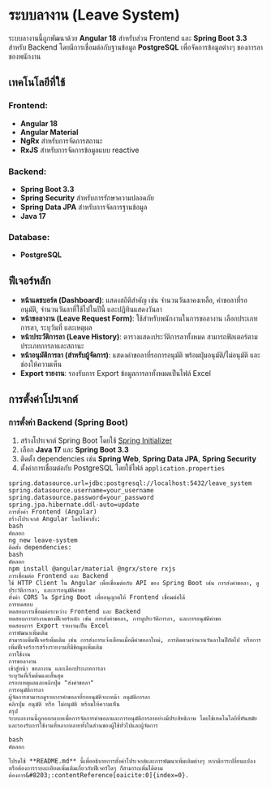 # ระบบลางาน (Leave System)

ระบบลางานนี้ถูกพัฒนาด้วย **Angular 18** สำหรับส่วน Frontend และ **Spring Boot 3.3** สำหรับ Backend โดยมีการเชื่อมต่อกับฐานข้อมูล **PostgreSQL** เพื่อจัดการข้อมูลต่างๆ ของการลาของพนักงาน

## เทคโนโลยีที่ใช้

### Frontend:
- **Angular 18**
- **Angular Material**
- **NgRx** สำหรับการจัดการสถานะ
- **RxJS** สำหรับการจัดการข้อมูลแบบ reactive

### Backend:
- **Spring Boot 3.3**
- **Spring Security** สำหรับการรักษาความปลอดภัย
- **Spring Data JPA** สำหรับการจัดการฐานข้อมูล
- **Java 17**

### Database:
- **PostgreSQL**

## ฟีเจอร์หลัก
- **หน้าแดชบอร์ด (Dashboard)**: แสดงสถิติสำคัญ เช่น จำนวนวันลาคงเหลือ, คำขอลาที่รออนุมัติ, จำนวนวันลาที่ใช้ไปในปีนี้ และปฏิทินแสดงวันลา
- **หน้าขอลางาน (Leave Request Form)**: ใช้สำหรับพนักงานในการขอลางาน เลือกประเภทการลา, ระบุวันที่ และเหตุผล
- **หน้าประวัติการลา (Leave History)**: ตารางแสดงประวัติการลาทั้งหมด สามารถฟิลเตอร์ตามประเภทการลาและสถานะ
- **หน้าอนุมัติการลา (สำหรับผู้จัดการ)**: แสดงคำขอลาที่รอการอนุมัติ พร้อมปุ่มอนุมัติ/ไม่อนุมัติ และช่องให้ความเห็น
- **Export รายงาน**: รองรับการ Export ข้อมูลการลาทั้งหมดเป็นไฟล์ Excel

## การตั้งค่าโปรเจกต์

### การตั้งค่า Backend (Spring Boot)
1. สร้างโปรเจกต์ Spring Boot โดยใช้ [Spring Initializer](https://start.spring.io/)
2. เลือก **Java 17** และ **Spring Boot 3.3**
3. ติดตั้ง dependencies เช่น **Spring Web**, **Spring Data JPA**, **Spring Security**
4. ตั้งค่าการเชื่อมต่อกับ PostgreSQL โดยใช้ไฟล์ `application.properties`

```properties
spring.datasource.url=jdbc:postgresql://localhost:5432/leave_system
spring.datasource.username=your_username
spring.datasource.password=your_password
spring.jpa.hibernate.ddl-auto=update
การตั้งค่า Frontend (Angular)
สร้างโปรเจกต์ Angular โดยใช้คำสั่ง:
bash
คัดลอก
ng new leave-system
ติดตั้ง dependencies:
bash
คัดลอก
npm install @angular/material @ngrx/store rxjs
การเชื่อมต่อ Frontend และ Backend
ใช้ HTTP Client ใน Angular เพื่อเชื่อมต่อกับ API ของ Spring Boot เช่น การส่งคำขอลา, ดูประวัติการลา, และการอนุมัติคำขอ
ตั้งค่า CORS ใน Spring Boot เพื่ออนุญาตให้ Frontend เชื่อมต่อได้
การทดสอบ
ทดสอบการเชื่อมต่อระหว่าง Frontend และ Backend
ทดสอบการทำงานของฟีเจอร์หลัก เช่น การส่งคำขอลา, การดูประวัติการลา, และการอนุมัติคำขอ
ทดสอบการ Export รายงานเป็น Excel
การพัฒนาเพิ่มเติม
สามารถเพิ่มฟีเจอร์เพิ่มเติม เช่น การส่งการแจ้งเตือนเมื่อมีคำขอลาใหม่, การติดตามจำนวนวันลาในปีถัดไป หรือการเพิ่มฟีเจอร์การสร้างรายงานที่มีข้อมูลเพิ่มเติม
การใช้งาน
การขอลางาน
เข้าสู่หน้า ขอลางาน และเลือกประเภทการลา
ระบุวันที่เริ่มต้นและสิ้นสุด
กรอกเหตุผลและคลิกปุ่ม "ส่งคำขอลา"
การอนุมัติการลา
ผู้จัดการสามารถดูรายการคำขอลาที่รออนุมัติจากหน้า อนุมัติการลา
คลิกปุ่ม อนุมัติ หรือ ไม่อนุมัติ พร้อมให้ความเห็น
สรุป
ระบบลางานนี้ถูกออกแบบเพื่อการจัดการคำขอลาและการอนุมัติการลาอย่างมีประสิทธิภาพ โดยใช้เทคโนโลยีที่ทันสมัยและรองรับการใช้งานที่หลากหลายทั้งในส่วนของผู้ใช้ทั่วไปและผู้จัดการ

bash
คัดลอก

โปรดใช้ **README.md** นี้เพื่ออธิบายการตั้งค่าโปรเจกต์และการพัฒนาเพิ่มเติมต่างๆ หากมีการเปลี่ยนแปลงหรือต้องการรายละเอียดเพิ่มเติมเกี่ยวกับฟีเจอร์ใดๆ ก็สามารถเพิ่มได้ตามต้องการ&#8203;:contentReference[oaicite:0]{index=0}.